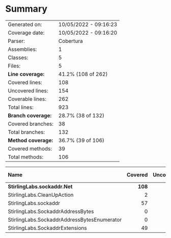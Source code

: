 ﻿# Summary
|||
|:---|:---|
| Generated on: | 10/05/2022 - 09:16:23 |
| Coverage date: | 10/05/2022 - 09:16:20 |
| Parser: | Cobertura |
| Assemblies: | 1 |
| Classes: | 5 |
| Files: | 5 |
| **Line coverage:** | 41.2% (108 of 262) |
| Covered lines: | 108 |
| Uncovered lines: | 154 |
| Coverable lines: | 262 |
| Total lines: | 923 |
| **Branch coverage:** | 28.7% (38 of 132) |
| Covered branches: | 38 |
| Total branches: | 132 |
| **Method coverage:** | 36.7% (39 of 106) |
| Covered methods: | 39 |
| Total methods: | 106 |

|**Name**|**Covered**|**Uncovered**|**Coverable**|**Total**|**Line coverage**|**Covered**|**Total**|**Branch coverage**|**Covered**|**Total**|**Method coverage**|
|:---|---:|---:|---:|---:|---:|---:|---:|---:|---:|---:|---:|
|**StirlingLabs.sockaddr.Net**|**108**|**154**|**262**|**923**|**41.2%**|**38**|**132**|**28.7%**|**39**|**106**|**36.7%**|
|StirlingLabs.CleanUpAction|2|1|3|14|66.6%|0|0||1|2|50%|
|StirlingLabs.sockaddr|57|60|117|499|48.7%|22|64|34.3%|21|48|43.7%|
|StirlingLabs.SockaddrAddressBytes|0|29|29|110|0%|0|10|0%|0|23|0%|
|StirlingLabs.SockaddrAddressBytesEnumerator|0|16|16|45|0%|0|2|0%|0|9|0%|
|StirlingLabs.SockaddrExtensions|49|48|97|255|50.5%|16|56|28.5%|17|24|70.8%|
